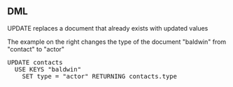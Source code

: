 ## DML
UPDATE replaces a document that already exists with updated values

The example on the right changes the type of the document "baldwin" from 
"contact" to "actor"

<pre id="example">
UPDATE contacts 
  USE KEYS "baldwin" 
    SET type = "actor" RETURNING contacts.type
</pre>
